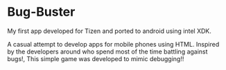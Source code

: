 # Bug-Buster
My first app developed for Tizen and ported to android using intel XDK.

A casual attempt to develop apps for mobile phones using HTML. Inspired by the developers around who spend most of the time battling against bugs!, This simple game was developed to mimic debugging!!
